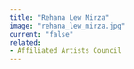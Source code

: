```yaml
---
title: "Rehana Lew Mirza"
image: "rehana_lew_mirza.jpg"
current: "false"
related:
- Affiliated Artists Council
---
```

